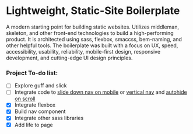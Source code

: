 # Lightweight, Static-Site Boilerplate
A modern starting point for building static websites. Utilizes middleman, skeleton, and other front-end technologies to build a high-performing product. It is architected using sass, flexbox, smaccss, bem-naming, and other helpful tools. The boilerplate was built with a focus on UX, speed, accessibility, usability, reliability, mobile-first design, responsive development, and cutting-edge UI design principles.

### Project To-do list:
- [ ] Explore guff and slick
- [ ] Integrate code to [slide down nav on mobile](https://codyhouse.co/demo/secondary-sliding-navigation/index.html) or [vertical nav](https://codyhouse.co/demo/stretchy-navigation/index.html#0) and [autohide on scroll](https://codyhouse.co/demo/auto-hiding-navigation/nav-hero-subnav.html)
- [X] Integrate flexbox
- [X] Build nav component
- [X] Integrate other sass libraries
- [X] Add life to page